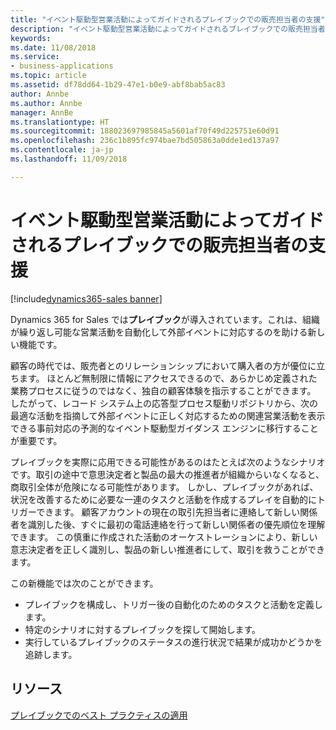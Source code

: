 ```yaml
---
title: "イベント駆動型営業活動によってガイドされるプレイブックでの販売担当者の支援"
description: "イベント駆動型営業活動によってガイドされるプレイブックでの販売担当者の支援"
keywords: 
ms.date: 11/08/2018
ms.service:
- business-applications
ms.topic: article
ms.assetid: df78dd64-1b29-47e1-b0e9-abf8bab5ac83
author: Annbe
ms.author: Annbe
manager: AnnBe
ms.translationtype: HT
ms.sourcegitcommit: 188023697985845a5601af70f49d225751e60d91
ms.openlocfilehash: 236c1b895fc974bae7bd505863a0dde1ed137a97
ms.contentlocale: ja-jp
ms.lasthandoff: 11/09/2018

---
```


# <a name="empower-sellers-with-playbooks-guided-by-event-driven-sales-activities"></a>イベント駆動型営業活動によってガイドされるプレイブックでの販売担当者の支援

[!include[dynamics365-sales banner](../includes/dynamics365-sales.md)]





Dynamics 365 for Sales では**プレイブック**が導入されています。これは、組織が繰り返し可能な営業活動を自動化して外部イベントに対応するのを助ける新しい機能です。

顧客の時代では、販売者とのリレーションシップにおいて購入者の方が優位に立ちます。 ほとんど無制限に情報にアクセスできるので、あらかじめ定義された業務プロセスに従うのではなく、独自の顧客体験を指示することができます。 したがって、レコード システム上の応答型プロセス駆動リポジトリから、次の最適な活動を指摘して外部イベントに正しく対応するための関連営業活動を表示できる事前対応の予測的なイベント駆動型ガイダンス エンジンに移行することが重要です。

プレイブックを実際に応用できる可能性があるのはたとえば次のようなシナリオです。取引の途中で意思決定者と製品の最大の推進者が組織からいなくなると、商取引全体が危険になる可能性があります。 しかし、プレイブックがあれば、状況を改善するために必要な一連のタスクと活動を作成するプレイを自動的にトリガーできます。
顧客アカウントの現在の取引先担当者に連絡して新しい関係者を識別した後、すぐに最初の電話連絡を行って新しい関係者の優先順位を理解できます。 この慎重に作成された活動のオーケストレーションにより、新しい意志決定者を正しく識別し、製品の新しい推進者にして、取引を救うことができます。

この新機能では次のことができます。

-   プレイブックを構成し、トリガー後の自動化のためのタスクと活動を定義します。
-   特定のシナリオに対するプレイブックを探して開始します。
-   実行しているプレイブックのステータスの進行状況で結果が成功かどうかを追跡します。

## <a name="resources"></a>リソース

[プレイブックでのベスト プラクティスの適用](https://docs.microsoft.com/en-us/dynamics365/customer-engagement/sales-enterprise/enforce-best-practices-playbooks)
